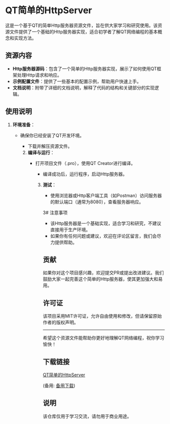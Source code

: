 # QT简单的HttpServer

这是一个基于QT的简单Http服务器资源文件，旨在供大家学习和研究使用。该资源文件提供了一个基础的Http服务器实现，适合初学者了解QT网络编程的基本概念和实现方法。

## 资源内容

- **Http服务器源码**：包含了一个简单的Http服务器实现，展示了如何使用QT框架处理Http请求和响应。
- **示例配置文件**：提供了一些基本的配置示例，帮助用户快速上手。
- **文档说明**：附带了详细的文档说明，解释了代码的结构和关键部分的实现逻辑。

## 使用说明

1. **环境准备**：
   - 确保你已经安装了QT开发环境。
      - 下载并解压资源文件。

      2. **编译与运行**：
         - 打开项目文件（.pro），使用QT Creator进行编译。
            - 编译成功后，运行程序，启动Http服务器。

            3. **测试**：
               - 使用浏览器或Http客户端工具（如Postman）访问服务器的默认端口（通常为8080），查看服务器响应。

               3# 注意事项

               - 该Http服务器是一个基础实现，适合学习和研究，不建议直接用于生产环境。
               - 如果你有任何问题或建议，欢迎在评论区留言，我们会尽力提供帮助。

               ## 贡献

               如果你对这个项目感兴趣，欢迎提交PR或提出改进建议。我们鼓励大家一起完善这个简单的Http服务器，使其更加强大和易用。

               ## 许可证

               该项目采用MIT许可证，允许自由使用和修改，但请保留原始作者的版权声明。

               ---

               希望这个资源文件能帮助你更好地理解QT网络编程，祝你学习愉快！

               ## 下载链接
               [QT简单的HttpServer](https://pan.quark.cn/s/73b8db68c660) 

               (备用: [备用下载](https://pan.baidu.com/s/17pbEGmxi0vCpXY8d0CdjMw?pwd=1234))

               ## 说明

               该仓库仅用于学习交流，请勿用于商业用途。

